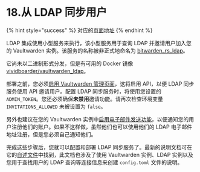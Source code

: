 # 18.从 LDAP 同步用户

{% hint style="success" %}
对应的[页面地址](https://github.com/dani-garcia/vaultwarden/wiki/Syncing-users-from-LDAP)
{% endhint %}

LDAP 集成使用小型服务来执行，该小型服务用于查询 LDAP 并邀请用户加入您的 Vaultwarden 实例。该服务的名称被非正式地命名为 [bitwarden\_rs\_ldap](https://github.com/ViViDboarder/bitwarden\_rs\_ldap)。

它尚未以二进制形式分发，但是有可用的 Docker 镜像 [vividboarder/vaultwarden\_ldap](https://hub.docker.com/r/vividboarder/vaultwarden\_ldap)。

部署之前，您必须[启用 Vaultwarden 管理页面](enabling-admin-page.md)，这将启用 API，以便 LDAP 同步服务使用 API 邀请用户。配置 LDAP 同步服务时，将使用您设置的 `ADMIN_TOKEN`。您还必须确保**未禁用**邀请功能。请再次检查环境变量 `INVITATIONS_ALLOWED` 未被设置为 `false`。

另外也建议在您的 Vaultwarden 实例中[启用电子邮件发送功能](smtp-configuration.md)，以便通知您的用户注册他们的账户。如果不这样做，虽然他们也可以使用他们的 LDAP 电子邮件地址注册，但是您必须自己通知他们。

完成这些步骤后，您就可以配置和部署 LDAP 同步服务了。最新的说明文档可在它的[自述文件](https://github.com/ViViDboarder/vaultwarden\_ldap)中找到，此文档也涉及了使用 Vaultwarden 实例、LDAP 实例以及您用于查找用户的 LDAP 查询等连接信息来创建 `config.toml` 文件的说明。
